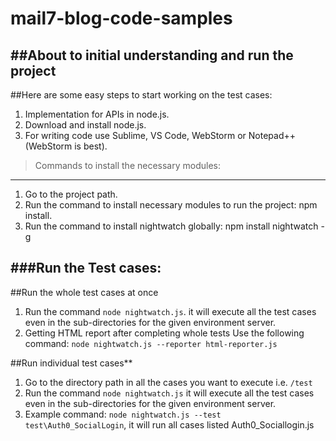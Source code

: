 # mail7-blog-code-samples

##About to initial understanding and run the project
--------------------------------------------------

##Here are some easy steps to start working on the test cases:

 1. Implementation for APIs in node.js.
 2. Download and install node.js.
 3. For writing code use Sublime, VS Code, WebStorm or Notepad++ (WebStorm is best).

> Commands to install the necessary modules:
------------------------------------------
 1. Go to the project path.
 2. Run the command to install necessary modules to run the project: npm install.
 3. Run the command to install nightwatch globally: npm install nightwatch -g

###Run the Test cases:
---------------------
##Run the whole test cases at once

 1. Run the command `node nightwatch.js`. it will
    execute all the test cases even in the sub-directories for the given
    environment server.
 2. Getting HTML report after completing whole tests
    Use the following command: `node nightwatch.js --reporter html-reporter.js`

##Run individual test cases**
 1. Go to the directory path in all the cases you want to execute i.e. `/test`
 2. Run the command `node nightwatch.js` it will execute all the test cases even in the
    sub-directories for the given environment server.
 3. Example command: `node nightwatch.js --test test\Auth0_SocialLogin`, it will run all cases listed Auth0_Sociallogin.js
